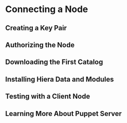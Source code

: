 # Connecting a Node

## Creating a Key Pair

## Authorizing the Node

## Downloading the First Catalog

## Installing Hiera Data and Modules

## Testing with a Client Node

## Learning More About Puppet Server
